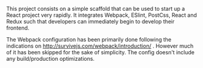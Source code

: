 This project consists on a simple scaffold that can be used to start up a React project very rapidly. It integrates Webpack, ESlint, PostCss, React and Redux such that developers can immediately begin to develop their frontend.

The Webpack configuration has been primarily done following the indications on  http://survivejs.com/webpack/introduction/ . However much of it has been skipped for the sake of simplicity. The config doesn't include any build/production optimizations.